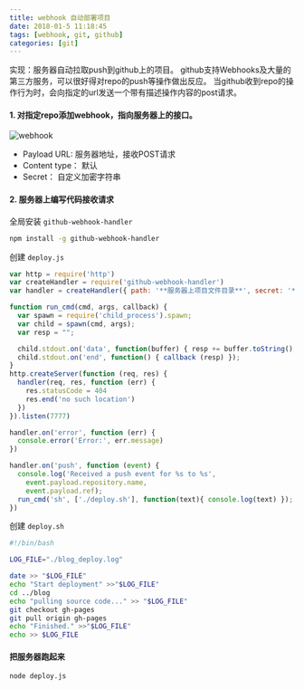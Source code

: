 ```yaml
---
title: webhook 自动部署项目
date: 2018-01-5 11:18:45
tags: [webhook, git, github]
categories: [git]
---
```


实现：服务器自动拉取push到github上的项目。
github支持Webhooks及大量的第三方服务，可以很好得对repo的push等操作做出反应。
当github收到repo的操作行为时，会向指定的url发送一个带有描述操作内容的post请求。

#### 1. 对指定repo添加webhook，指向服务器上的接口。

![webhook](webhook.png)

- Payload URL: 服务器地址，接收POST请求
- Content type： 默认
- Secret： 自定义加密字符串

#### 2. 服务器上编写代码接收请求

全局安装 `github-webhook-handler`

```bash
npm install -g github-webhook-handler
```
创建 `deploy.js`

```javascript
var http = require('http')
var createHandler = require('github-webhook-handler')
var handler = createHandler({ path: '**服务器上项目文件目录**', secret: '**Github上设置的Secret**' }) 

function run_cmd(cmd, args, callback) {
  var spawn = require('child_process').spawn;
  var child = spawn(cmd, args);
  var resp = "";

  child.stdout.on('data', function(buffer) { resp += buffer.toString(); });
  child.stdout.on('end', function() { callback (resp) });
}
http.createServer(function (req, res) {
  handler(req, res, function (err) {
    res.statusCode = 404
    res.end('no such location')
  })
}).listen(7777)

handler.on('error', function (err) {
  console.error('Error:', err.message)
})

handler.on('push', function (event) {
  console.log('Received a push event for %s to %s',
    event.payload.repository.name,
    event.payload.ref);
  run_cmd('sh', ['./deploy.sh'], function(text){ console.log(text) });
})

```
创建 `deploy.sh`

```bash
#!/bin/bash

LOG_FILE="./blog_deploy.log"

date >> "$LOG_FILE"
echo "Start deployment" >>"$LOG_FILE"
cd ../blog
echo "pulling source code..." >> "$LOG_FILE"
git checkout gh-pages
git pull origin gh-pages
echo "Finished." >>"$LOG_FILE"
echo >> $LOG_FILE
```

#### 把服务器跑起来

```bash
node deploy.js
```

